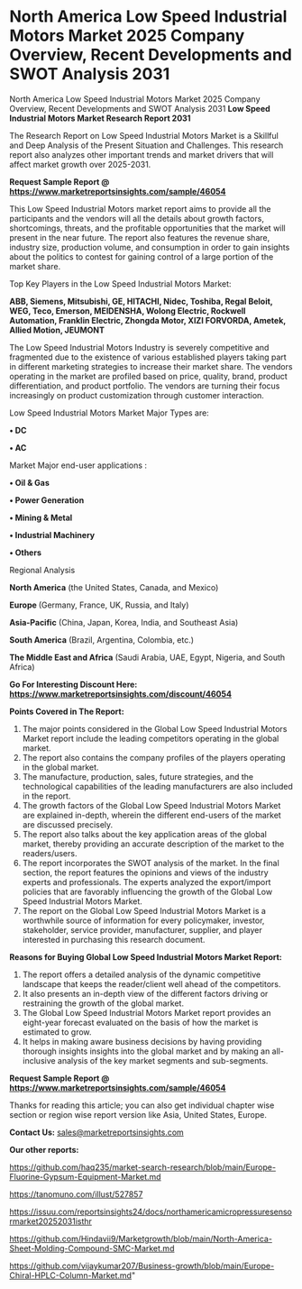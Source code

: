 # North America Low Speed Industrial Motors Market 2025 Company Overview, Recent Developments and SWOT Analysis 2031
North America Low Speed Industrial Motors Market 2025 Company Overview, Recent Developments and SWOT Analysis 2031
<strong>Low Speed Industrial Motors Market Research Report 2031</strong>

The Research Report on Low Speed Industrial Motors Market is a Skillful and Deep Analysis of the Present Situation and Challenges. This research report also analyzes other important trends and market drivers that will affect market growth over 2025-2031.

<strong>Request Sample Report @ <a href=https://www.marketreportsinsights.com/sample/46054>https://www.marketreportsinsights.com/sample/46054</a></strong>

This Low Speed Industrial Motors market report aims to provide all the participants and the vendors will all the details about growth factors, shortcomings, threats, and the profitable opportunities that the market will present in the near future. The report also features the revenue share, industry size, production volume, and consumption in order to gain insights about the politics to contest for gaining control of a large portion of the market share.

Top Key Players in the Low Speed Industrial Motors Market:

<strong>ABB, Siemens, Mitsubishi, GE, HITACHI, Nidec, Toshiba, Regal Beloit, WEG, Teco, Emerson, MEIDENSHA, Wolong Electric, Rockwell Automation, Franklin Electric, Zhongda Motor, XIZI FORVORDA, Ametek, Allied Motion, JEUMONT</strong>

The Low Speed Industrial Motors Industry is severely competitive and fragmented due to the existence of various established players taking part in different marketing strategies to increase their market share. The vendors operating in the market are profiled based on price, quality, brand, product differentiation, and product portfolio. The vendors are turning their focus increasingly on product customization through customer interaction.

Low Speed Industrial Motors Market Major Types are:

<strong>•  DC

•  AC</strong>

Market Major end-user applications :

<strong>•  Oil & Gas

•  Power Generation

•  Mining & Metal

•  Industrial Machinery

•  Others</strong>

Regional Analysis

</u><strong><b>North America</b></strong> (the United States, Canada, and Mexico)

<strong><b>Europe </b></strong>(Germany, France, UK, Russia, and Italy)

<strong><b>Asia-Pacific</b></strong> (China, Japan, Korea, India, and Southeast Asia)

<strong><b>South America</b></strong> (Brazil, Argentina, Colombia, etc.)

<strong><b>The Middle East and Africa</b></strong> (Saudi Arabia, UAE, Egypt, Nigeria, and South Africa)

<strong>Go For Interesting Discount Here: <a href=https://www.marketreportsinsights.com/discount/46054>https://www.marketreportsinsights.com/discount/46054</a></strong>

<strong>Points Covered in The Report:</strong>
<ol>
  <li>The major points considered in the Global Low Speed Industrial Motors Market report include the leading competitors operating in the global market.</li>
  <li>The report also contains the company profiles of the players operating in the global market.</li>
  <li>The manufacture, production, sales, future strategies, and the technological capabilities of the leading manufacturers are also included in the report.</li>
  <li>The growth factors of the Global Low Speed Industrial Motors Market are explained in-depth, wherein the different end-users of the market are discussed precisely.</li>
  <li>The report also talks about the key application areas of the global market, thereby providing an accurate description of the market to the readers/users.</li>
  <li>The report incorporates the SWOT analysis of the market. In the final section, the report features the opinions and views of the industry experts and professionals. The experts analyzed the export/import policies that are favorably influencing the growth of the Global Low Speed Industrial Motors Market.</li>
  <li>The report on the Global Low Speed Industrial Motors Market is a worthwhile source of information for every policymaker, investor, stakeholder, service provider, manufacturer, supplier, and player interested in purchasing this research document.</li>
</ol>
<strong>Reasons for Buying Global Low Speed Industrial Motors Market Report:</strong>

<ol>
  <li>The report offers a detailed analysis of the dynamic competitive landscape that keeps the reader/client well ahead of the competitors.</li>
  <li>It also presents an in-depth view of the different factors driving or restraining the growth of the global market.</li>
  <li>The Global Low Speed Industrial Motors Market report provides an eight-year forecast evaluated on the basis of how the market is estimated to grow.</li>
  <li>It helps in making aware business decisions by having providing thorough insights insights into the global market and by making an all-inclusive analysis of the key market segments and sub-segments.</li>
</ol>
<strong>Request Sample Report @ <a href=https://www.marketreportsinsights.com/sample/46054>https://www.marketreportsinsights.com/sample/46054</a></strong>


Thanks for reading this article; you can also get individual chapter wise section or region wise report version like Asia, United States, Europe.

<strong>Contact Us:</strong>
sales@marketreportsinsights.com

<strong>Our other reports:</strong>

<a href=https://github.com/haq235/market-search-research/blob/main/Europe-Fluorine-Gypsum-Equipment-Market.md>https://github.com/haq235/market-search-research/blob/main/Europe-Fluorine-Gypsum-Equipment-Market.md</a>

<a href=https://tanomuno.com/illust/527857>https://tanomuno.com/illust/527857</a>

<a href=https://issuu.com/reportsinsights24/docs/northamericamicropressuresensormarket20252031isthr>https://issuu.com/reportsinsights24/docs/northamericamicropressuresensormarket20252031isthr</a>

<a href=https://github.com/Hindavii9/Marketgrowth/blob/main/North-America-Sheet-Molding-Compound-SMC-Market.md>https://github.com/Hindavii9/Marketgrowth/blob/main/North-America-Sheet-Molding-Compound-SMC-Market.md</a>

<a href=https://github.com/vijaykumar207/Business-growth/blob/main/Europe-Chiral-HPLC-Column-Market.md>https://github.com/vijaykumar207/Business-growth/blob/main/Europe-Chiral-HPLC-Column-Market.md</a>"
